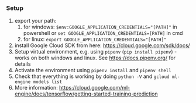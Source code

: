 ### Setup
1. export your path:
    1. for windows: `$env:GOOGLE_APPLICATION_CREDENTIALS="[PATH]"` in powershell or `set GOOGLE_APPLICATION_CREDENTIALS=[PATH]` in cmd
    2. for linux: `export GOOGLE_APPLICATION_CREDENTIALS="[PATH]"`
2. install Google Cloud SDK from here: https://cloud.google.com/sdk/docs/
3. Setup virtual environment, e.g. using `pipenv`  (`pip install pipenv`) - works on both windows and linux. See https://docs.pipenv.org/ for details
4. Activate the environment using `pipenv install` and `pipenv shell`
5. Check that everything is working by doing `python -V` and `gcloud ml-engine models list`
6. More information: https://cloud.google.com/ml-engine/docs/tensorflow/getting-started-training-prediction
